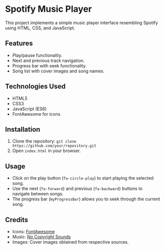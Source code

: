 # Spotify Music Player

This project implements a simple music player interface resembling Spotify using HTML, CSS, and JavaScript.

## Features

- Play/pause functionality.
- Next and previous track navigation.
- Progress bar with seek functionality.
- Song list with cover images and song names.

## Technologies Used

- HTML5
- CSS3
- JavaScript (ES6)
- FontAwesome for icons

## Installation

1. Clone the repository: `git clone https://github.com/your/repository.git`
2. Open `index.html` in your browser.

## Usage

- Click on the play button (`fa-circle-play`) to start playing the selected song.
- Use the next (`fa-forward`) and previous (`fa-backward`) buttons to navigate between songs.
- The progress bar (`myProgressBar`) allows you to seek through the current song.


## Credits

- Icons: [FontAwesome](https://fontawesome.com/)
- Music: [No Copyright Sounds](https://www.nocopyrightsounds.co.uk/)
- Images: Cover images obtained from respective sources.


